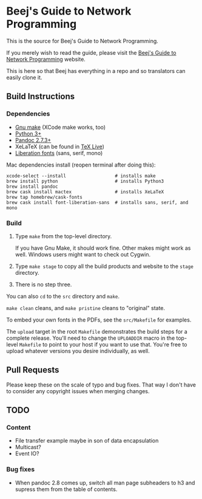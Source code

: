 # Beej's Guide to Network Programming

This is the source for Beej's Guide to Network Programming.

If you merely wish to read the guide, please visit the [Beej's Guide to
Network Programming](https://beej.us/guide/bgnet/) website.

This is here so that Beej has everything in a repo and so translators
can easily clone it.

## Build Instructions

### Dependencies

* [Gnu make](https://www.gnu.org/software/make/) (XCode make works, too)
* [Python 3+](https://www.python.org/)
* [Pandoc 2.7.3+](https://pandoc.org/)
* XeLaTeX (can be found in [TeX Live](https://www.tug.org/texlive/))
* [Liberation fonts](https://en.wikipedia.org/wiki/Liberation_fonts) (sans, serif, mono)

Mac dependencies install (reopen terminal after doing this):

```
xcode-select --install                  # installs make
brew install python                     # installs Python3
brew install pandoc
brew cask install mactex                # installs XeLaTeX
brew tap homebrew/cask-fonts
brew cask install font-liberation-sans  # installs sans, serif, and mono
```

### Build

1. Type `make` from the top-level directory.

   If you have Gnu Make, it should work fine.  Other makes might work as
   well.  Windows users might want to check out Cygwin.

2. Type `make stage` to copy all the build products and website to the
   `stage` directory.

3. There is no step three.

You can also `cd` to the `src` directory and `make`.

`make clean` cleans, and `make pristine` cleans to "original" state.

To embed your own fonts in the PDFs, see the `src/Makefile` for examples.

The `upload` target in the root `Makefile` demonstrates the build steps
for a complete release.  You'll need to change the `UPLOADDIR` macro in
the top-level `Makefile` to point to your host if you want to use that.
You're free to upload whatever versions you desire individually, as
well.

## Pull Requests

Please keep these on the scale of typo and bug fixes. That way I don't
have to consider any copyright issues when merging changes.

## TODO

### Content

* File transfer example maybe in son of data encapsulation
* Multicast?
* Event IO?

### Bug fixes

* When pandoc 2.8 comes up, switch all man page subheaders to h3 and supress
  them from the table of contents.

